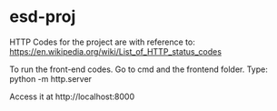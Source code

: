 # esd-proj
HTTP Codes for the project are with reference to: https://en.wikipedia.org/wiki/List_of_HTTP_status_codes

To run the front-end codes. Go to cmd and the frontend folder. Type: python -m http.server

Access it at http://localhost:8000
